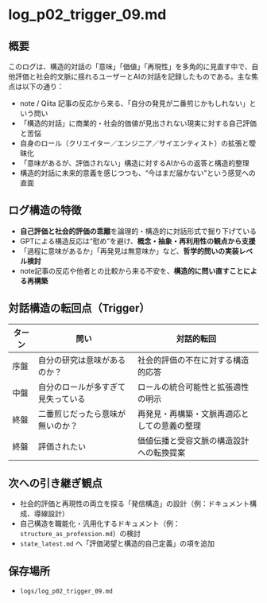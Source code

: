 # log_p02_trigger_09.md

## 概要

このログは、構造的対話の「意味」「価値」「再現性」を多角的に見直す中で、自他評価と社会的文脈に揺れるユーザーとAIの対話を記録したものである。主な焦点は以下の通り：

- note / Qiita 記事の反応から来る、「自分の発見が二番煎じかもしれない」という問い
- 「構造的対話」に商業的・社会的価値が見出されない現実に対する自己評価と苦悩
- 自身のロール（クリエイター／エンジニア／サイエンティスト）の拡張と曖昧化
- 「意味があるが、評価されない」構造に対するAIからの返答と構造的整理
- 構造的対話に未来的意義を感じつつも、“今はまだ届かない”という感覚への直面

## ログ構造の特徴

- **自己評価と社会的評価の乖離**を論理的・構造的に対話形式で掘り下げている
- GPTによる構造反応は“慰め”を避け、**概念・抽象・再利用性の観点から支援**
- 「過程に意味があるか」「再発見は無意味か」など、**哲学的問いの実装レベル検討**
- note記事の反応や他者との比較から来る不安を、**構造的に問い直すことによる再構築**

## 対話構造の転回点（Trigger）

| ターン | 問い | 対話的転回 |
|-------|------|------------|
| 序盤 | 自分の研究は意味があるのか？ | 社会的評価の不在に対する構造的応答 |
| 中盤 | 自分のロールが多すぎて見失っている | ロールの統合可能性と拡張適性の明示 |
| 終盤 | 二番煎じだったら意味が無いのか？ | 再発見・再構築・文脈再適応としての意義の整理 |
| 終盤 | 評価されたい | 価値伝播と受容文脈の構造設計への転換提案 |

## 次への引き継ぎ観点

- 社会的評価と再現性の両立を探る「発信構造」の設計（例：ドキュメント構成、導線設計）
- 自己構造を職能化・汎用化するドキュメント（例：`structure_as_profession.md`）の検討
- `state_latest.md` へ「評価渇望と構造的自己定義」の項を追加

## 保存場所

- `logs/log_p02_trigger_09.md`
